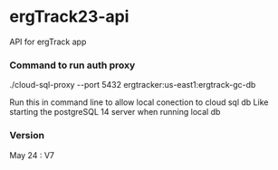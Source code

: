 # ergTrack23-api

API for ergTrack app

### Command to run auth proxy

./cloud-sql-proxy --port 5432 ergtracker:us-east1:ergtrack-gc-db

Run this in command line to allow local conection to cloud sql db
Like starting the postgreSQL 14 server when running local db

### Version

May 24 : V7
